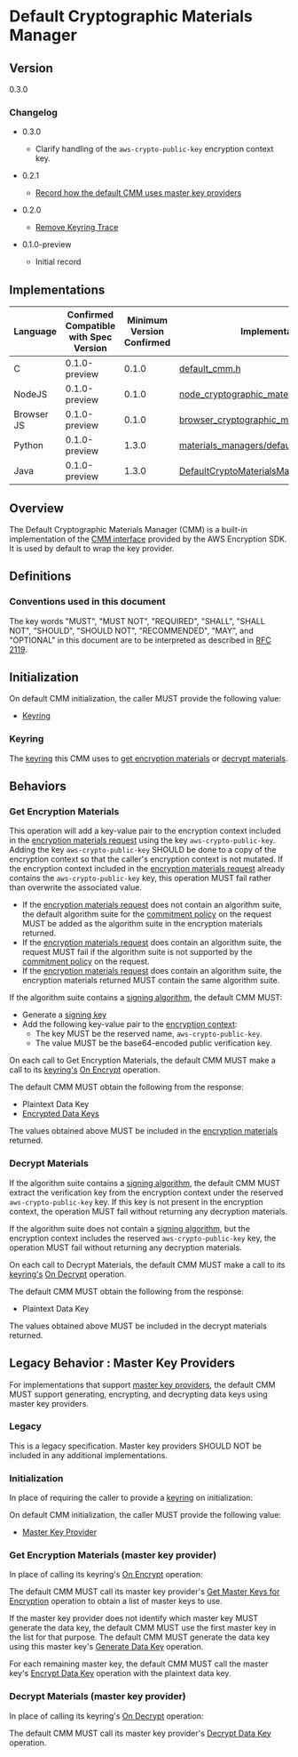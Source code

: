 [//]: # "Copyright Amazon.com Inc. or its affiliates. All Rights Reserved."
[//]: # "SPDX-License-Identifier: CC-BY-SA-4.0"

# Default Cryptographic Materials Manager

## Version

0.3.0

### Changelog

- 0.3.0

  - Clarify handling of the `aws-crypto-public-key` encryption context key.

- 0.2.1

  - [Record how the default CMM uses master key providers](https://github.com/awslabs/aws-encryption-sdk-specification/issues/98)

- 0.2.0

  - [Remove Keyring Trace](../changes/2020-05-13_remove-keyring-trace/change.md)

- 0.1.0-preview

  - Initial record

## Implementations

| Language   | Confirmed Compatible with Spec Version | Minimum Version Confirmed | Implementation                                                                                                                                                                                        |
| ---------- | -------------------------------------- | ------------------------- | ----------------------------------------------------------------------------------------------------------------------------------------------------------------------------------------------------- |
| C          | 0.1.0-preview                          | 0.1.0                     | [default_cmm.h](https://github.com/aws/aws-encryption-sdk-c/blob/master/include/aws/cryptosdk/default_cmm.h)                                                                                          |
| NodeJS     | 0.1.0-preview                          | 0.1.0                     | [node_cryptographic_materials_manager.ts](https://github.com/awslabs/aws-encryption-sdk-javascript/blob/master/modules/material-management-node/src/node_cryptographic_materials_manager.ts)          |
| Browser JS | 0.1.0-preview                          | 0.1.0                     | [browser_cryptographic_materials_manager.ts](https://github.com/awslabs/aws-encryption-sdk-javascript/blob/master/modules/material-management-browser/src/browser_cryptographic_materials_manager.ts) |
| Python     | 0.1.0-preview                          | 1.3.0                     | [materials_managers/default.py](https://github.com/aws/aws-encryption-sdk-python/blob/master/src/aws_encryption_sdk/materials_managers/default.py)                                                    |
| Java       | 0.1.0-preview                          | 1.3.0                     | [DefaultCryptoMaterialsManager.java](https://github.com/aws/aws-encryption-sdk-java/blob/master/src/main/java/com/amazonaws/encryptionsdk/DefaultCryptoMaterialsManager.java)                         |

## Overview

The Default Cryptographic Materials Manager (CMM) is a built-in implementation of the [CMM interface](cmm-interface.md) provided by the AWS Encryption SDK.  
It is used by default to wrap the key provider.

## Definitions

### Conventions used in this document

The key words "MUST", "MUST NOT", "REQUIRED", "SHALL", "SHALL NOT", "SHOULD", "SHOULD NOT", "RECOMMENDED", "MAY", and "OPTIONAL"
in this document are to be interpreted as described in [RFC 2119](https://tools.ietf.org/html/rfc2119).

## Initialization

On default CMM initialization,
the caller MUST provide the following value:

- [Keyring](#keyring)

### Keyring

The [keyring](keyring-interface.md) this CMM uses to
[get encryption materials](#get-encryption-materials) or [decrypt materials](#decrypt-materials).

## Behaviors

### Get Encryption Materials

This operation will add a key-value pair
to the encryption context included in the [encryption materials request](cmm-interface.md#encryption-materials-request)
using the key `aws-crypto-public-key`.
Adding the key `aws-crypto-public-key` SHOULD be done to a copy of the encryption context
so that the caller's encryption context is not mutated.
If the encryption context included in the [encryption materials request](cmm-interface.md#encryption-materials-request)
already contains the `aws-crypto-public-key` key,
this operation MUST fail rather than overwrite the associated value.

- If the [encryption materials request](cmm-interface.md#encryption-materials-request) does not contain an algorithm suite,
  the default algorithm suite for the [commitment policy](../client-apis/client.md#commitment-policy) on the request
  MUST be added as the algorithm suite in the encryption materials returned.
- If the [encryption materials request](cmm-interface.md#encryption-materials-request) does contain an algorithm suite,
  the request MUST fail if the algorithm suite is not supported by the [commitment policy](../client-apis/client.md#commitment-policy) on the request.
- If the [encryption materials request](cmm-interface.md#encryption-materials-request) does contain an algorithm suite,
  the encryption materials returned MUST contain the same algorithm suite.

If the algorithm suite contains a [signing algorithm](algorithm-suites.md#signature-algorithm),
the default CMM MUST:

- Generate a [signing key](structures.md#signing-key)
- Add the following key-value pair to the [encryption context](structures.md#encryption-context):
  - The key MUST be the reserved name, `aws-crypto-public-key`.
  - The value MUST be the base64-encoded public verification key.

On each call to Get Encryption Materials,
the default CMM MUST make a call to its [keyring's](#keyring)
[On Encrypt](keyring-interface.md#onencrypt) operation.

The default CMM MUST obtain the following from the response:

- Plaintext Data Key
- [Encrypted Data Keys](structures.md#encrypted-data-keys)

The values obtained above MUST be included in the [encryption materials](structures.md#encryption-materials) returned.

### Decrypt Materials

If the algorithm suite contains a [signing algorithm](algorithm-suites.md#signature-algorithm),
the default CMM MUST extract the verification key
from the encryption context under the reserved `aws-crypto-public-key` key.
If this key is not present in the encryption context, the operation MUST fail
without returning any decryption materials.

If the algorithm suite does not contain a [signing algorithm](algorithm-suites.md#signature-algorithm),
but the encryption context includes the reserved `aws-crypto-public-key` key,
the operation MUST fail without returning any decryption materials.

On each call to Decrypt Materials,
the default CMM MUST make a call to its [keyring's](#keyring)
[On Decrypt](keyring-interface.md#ondecrypt) operation.

The default CMM MUST obtain the following from the response:

- Plaintext Data Key

The values obtained above MUST be included in the decrypt materials returned.

## Legacy Behavior : Master Key Providers

For implementations that support [master key providers](master-key-provider-interface.md),
the default CMM MUST support generating, encrypting, and decrypting data keys
using master key providers.

### Legacy

This is a legacy specification.
Master key providers SHOULD NOT be included in any additional implementations.

### Initialization

In place of requiring the caller to provide a [keyring](keyring-interface.md)
on initialization:

On default CMM initialization,
the caller MUST provide the following value:

- [Master Key Provider](master-key-provider-interface.md)

### Get Encryption Materials (master key provider)

In place of calling its keyring's [On Encrypt](keyring-interface.md#onencrypt) operation:

The default CMM MUST call its master key provider's
[Get Master Keys for Encryption](master-key-provider-interface.md#get-master-keys-for-encryption) operation
to obtain a list of master keys to use.

If the master key provider does not identify which master key MUST generate the data key,
the default CMM MUST use the first master key in the list for that purpose.
The default CMM MUST generate the data key using this master key's
[Generate Data Key](master-key-interface.md#generate-data-key) operation.

For each remaining master key,
the default CMM MUST call the master key's
[Encrypt Data Key](master-key-interface.md#encrypt-data-key) operation
with the plaintext data key.

### Decrypt Materials (master key provider)

In place of calling its keyring's [On Decrypt](keyring-interface.md#ondecrypt) operation:

The default CMM MUST call its master key provider's
[Decrypt Data Key](master-key-provider-interface.md#decrypt-data-key) operation.
